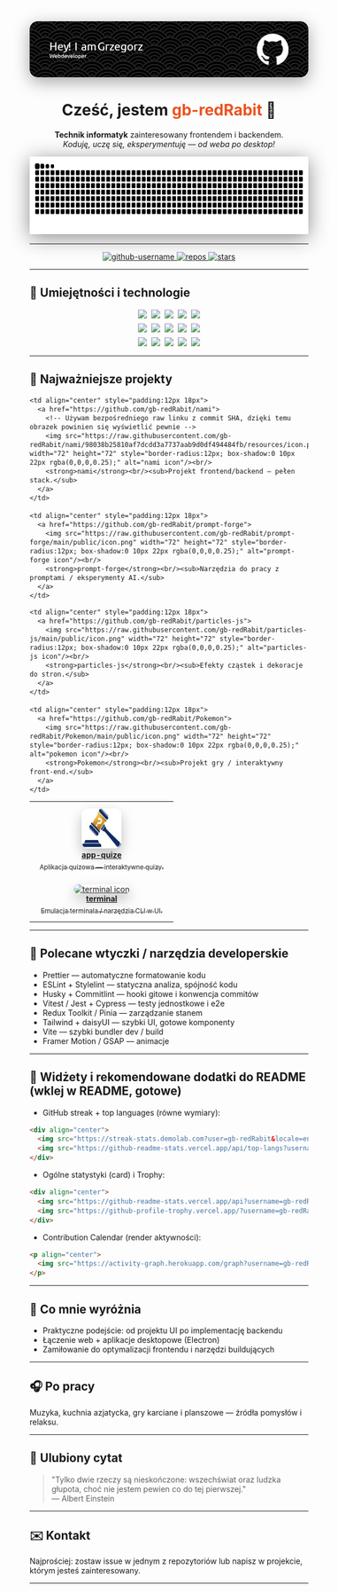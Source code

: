 <!-- HERO SECTION -->
<p align="center">
  <img src="./github-header-image.png" alt="hero" style="max-width:100%; border-radius:12px; box-shadow: 0 8px 30px rgba(0,0,0,0.35)"/>
</p>

<h1 align="center">Cześć, jestem <span style="color:#e95420;">gb-redRabit</span> 👋</h1>
<p align="center">
  <b>Technik informatyk</b> zainteresowany frontendem i backendem.<br>
  <i>Koduję, uczę się, eksperymentuję — od weba po desktop!</i>
</p>

<!-- SNAKE ANIMATION -->
<p align="center">
  <!-- Uwaga: podmieniony przez workflow na czarny snake — patrz .github/workflows/snake.yml -->
  <img src="https://raw.githubusercontent.com/gb-redRabit/gb-redRabit/output/github-contribution-grid-snake.svg" alt="snake animation" style="max-width:100%; height:140px; filter: drop-shadow(0 6px 18px rgba(0,0,0,0.45));" />
</p>

---

<div align="center">
  <!-- Quick badges -->
  <a href="https://github.com/gb-redRabit">
    <img src="https://img.shields.io/badge/github-@gb--redRabit-181717?style=for-the-badge&logo=github&logoColor=fff" alt="github-username" />
  </a>
  <a href="https://github.com/gb-redRabit?tab=repositories">
    <img src="https://img.shields.io/badge/Repositories-View-blue?style=for-the-badge" alt="repos" />
  </a>
  <a href="https://github.com/gb-redRabit?tab=stars">
    <img src="https://img.shields.io/badge/Stars-View-yellow?style=for-the-badge" alt="stars" />
  </a>
</div>

---

## 🔧 Umiejętności i technologie

<div align="center">
  <!-- pierwsza linia -->
  <img src="https://img.shields.io/badge/HTML5-E34F26?logo=html5&logoColor=fff&style=flat-square" />&nbsp;
  <img src="https://img.shields.io/badge/CSS3-1572B6?logo=css3&logoColor=fff&style=flat-square" />&nbsp;
  <img src="https://img.shields.io/badge/Sass-CC6699?logo=sass&logoColor=fff&style=flat-square" />&nbsp;
  <img src="https://img.shields.io/badge/Bootstrap-7952B3?logo=bootstrap&logoColor=fff&style=flat-square" />&nbsp;
  <img src="https://img.shields.io/badge/Tailwind_CSS-38B2AC?logo=tailwind-css&logoColor=fff&style=flat-square" />
</div>
<div align="center" style="margin-top:6px;">
  <img src="https://img.shields.io/badge/daisyUI-FF69B4?logo=daisyui&logoColor=fff&style=flat-square" />&nbsp;
  <img src="https://img.shields.io/badge/Vite-646CFF?logo=vite&logoColor=fff&style=flat-square" />&nbsp;
  <img src="https://img.shields.io/badge/JavaScript-F7DF1E?logo=javascript&logoColor=222&style=flat-square" />&nbsp;
  <img src="https://img.shields.io/badge/React-61DAFB?logo=react&logoColor=222&style=flat-square" />&nbsp;
  <img src="https://img.shields.io/badge/Vue.js-4FC08D?logo=vue.js&logoColor=fff&style=flat-square" />
</div>
<div align="center" style="margin-top:6px;">
  <img src="https://img.shields.io/badge/Electron-2B2E3A?logo=electron&logoColor=9FEAF9&style=flat-square" />&nbsp;
  <img src="https://img.shields.io/badge/Webpack-8DD6F9?logo=webpack&logoColor=222&style=flat-square" />&nbsp;
  <img src="https://img.shields.io/badge/Babel-F9DC3E?logo=babel&logoColor=222&style=flat-square" />&nbsp;
  <img src="https://img.shields.io/badge/VS_Code-007ACC?logo=visual-studio-code&logoColor=fff&style=flat-square" />&nbsp;
  <img src="https://img.shields.io/badge/GitHub-181717?logo=github&logoColor=fff&style=flat-square" />
</div>

---

## 🚀 Najważniejsze projekty

<table align="center" style="border-collapse:collapse;">
  <tr>
    <td align="center" style="padding:12px 18px">
      <a href="https://github.com/gb-redRabit/app-quize">
        <img src="https://raw.githubusercontent.com/gb-redRabit/app-quize/main/frontend/public/favicon.ico" width="72" height="72" style="border-radius:12px; box-shadow:0 10px 22px rgba(0,0,0,0.25);" alt="app-quize icon"/><br/>
        <strong>app-quize</strong><br/><sub>Aplikacja quizowa — interaktywne quizy.</sub>
      </a>
    </td>

    <td align="center" style="padding:12px 18px">
      <a href="https://github.com/gb-redRabit/nami">
        <!-- Używam bezpośredniego raw linku z commit SHA, dzięki temu obrazek powinien się wyświetlić pewnie -->
        <img src="https://raw.githubusercontent.com/gb-redRabit/nami/98038b25810af7dcdd3a7737aab9d0df494484fb/resources/icon.png" width="72" height="72" style="border-radius:12px; box-shadow:0 10px 22px rgba(0,0,0,0.25);" alt="nami icon"/><br/>
        <strong>nami</strong><br/><sub>Projekt frontend/backend — pełen stack.</sub>
      </a>
    </td>

    <td align="center" style="padding:12px 18px">
      <a href="https://github.com/gb-redRabit/prompt-forge">
        <img src="https://raw.githubusercontent.com/gb-redRabit/prompt-forge/main/public/icon.png" width="72" height="72" style="border-radius:12px; box-shadow:0 10px 22px rgba(0,0,0,0.25);" alt="prompt-forge icon"/><br/>
        <strong>prompt-forge</strong><br/><sub>Narzędzia do pracy z promptami / eksperymenty AI.</sub>
      </a>
    </td>
  </tr>

  <tr>
    <td align="center" style="padding:12px 18px">
      <a href="https://github.com/gb-redRabit/terminal">
        <img src="https://raw.githubusercontent.com/gb-redRabit/terminal/main/public/icon.png" width="72" height="72" style="border-radius:12px; box-shadow:0 10px 22px rgba(0,0,0,0.25);" alt="terminal icon"/><br/>
        <strong>terminal</strong><br/><sub>Emulacja terminala / narzędzia CLI w UI.</sub>
      </a>
    </td>

    <td align="center" style="padding:12px 18px">
      <a href="https://github.com/gb-redRabit/particles-js">
        <img src="https://raw.githubusercontent.com/gb-redRabit/particles-js/main/public/icon.png" width="72" height="72" style="border-radius:12px; box-shadow:0 10px 22px rgba(0,0,0,0.25);" alt="particles-js icon"/><br/>
        <strong>particles-js</strong><br/><sub>Efekty cząstek i dekoracje do stron.</sub>
      </a>
    </td>

    <td align="center" style="padding:12px 18px">
      <a href="https://github.com/gb-redRabit/Pokemon">
        <img src="https://raw.githubusercontent.com/gb-redRabit/Pokemon/main/public/icon.png" width="72" height="72" style="border-radius:12px; box-shadow:0 10px 22px rgba(0,0,0,0.25);" alt="pokemon icon"/><br/>
        <strong>Pokemon</strong><br/><sub>Projekt gry / interaktywny front-end.</sub>
      </a>
    </td>
  </tr>
</table>

---

## 🧩 Polecane wtyczki / narzędzia developerskie

- Prettier — automatyczne formatowanie kodu  
- ESLint + Stylelint — statyczna analiza, spójność kodu  
- Husky + Commitlint — hooki gitowe i konwencja commitów  
- Vitest / Jest + Cypress — testy jednostkowe i e2e  
- Redux Toolkit / Pinia — zarządzanie stanem  
- Tailwind + daisyUI — szybki UI, gotowe komponenty  
- Vite — szybki bundler dev / build  
- Framer Motion / GSAP — animacje

---

## 📌 Widżety i rekomendowane dodatki do README (wklej w README, gotowe)

- GitHub streak + top languages (równe wymiary):
```html
<div align="center">
  <img src="https://streak-stats.demolab.com?user=gb-redRabit&locale=en&mode=weekly&theme=dark&hide_border=false&border_radius=6" height="180" style="margin-right:12px; box-shadow:0 8px 24px rgba(0,0,0,0.35);" alt="streak graph" />
  <img src="https://github-readme-stats.vercel.app/api/top-langs?username=gb-redRabit&locale=en&hide_title=true&layout=compact&card_width=360&langs_count=6&theme=dark&hide_border=false" height="180" style="box-shadow:0 8px 24px rgba(0,0,0,0.35);" alt="languages graph" />
</div>
```

- Ogólne statystyki (card) i Trophy:
```html
<div align="center">
  <img src="https://github-readme-stats.vercel.app/api?username=gb-redRabit&show_icons=true&theme=dark&hide_border=false" height="140" style="margin-right:12px;" alt="github stats" />
  <img src="https://github-profile-trophy.vercel.app/?username=gb-redRabit&theme=dark&margin-w=6" height="140" alt="trophy" />
</div>
```

- Contribution Calendar (render aktywności):
```html
<p align="center">
  <img src="https://activity-graph.herokuapp.com/graph?username=gb-redRabit&theme=github" width="700" alt="contributions graph" />
</p>
```

---

## 🎯 Co mnie wyróżnia

- Praktyczne podejście: od projektu UI po implementację backendu  
- Łączenie web + aplikacje desktopowe (Electron)  
- Zamiłowanie do optymalizacji frontendu i narzędzi buildujących

---

## 🎧 Po pracy

Muzyka, kuchnia azjatycka, gry karciane i planszowe — źródła pomysłów i relaksu.

---

## 💬 Ulubiony cytat

> "Tylko dwie rzeczy są nieskończone: wszechświat oraz ludzka głupota, choć nie jestem pewien co do tej pierwszej."  
> — Albert Einstein

---

## ✉️ Kontakt

Najprościej: zostaw issue w jednym z repozytoriów lub napisz w projekcie, którym jesteś zainteresowany.

---
